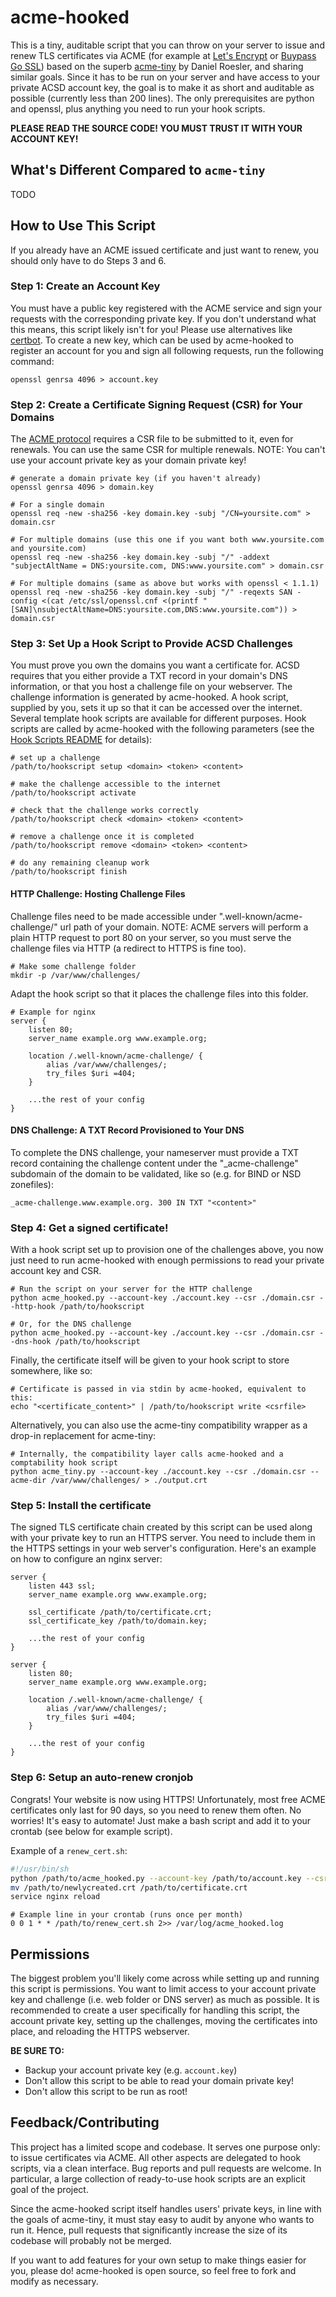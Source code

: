 # acme-hooked

This is a tiny, auditable script that you can throw on your server to issue and
renew TLS certificates via ACME (for example at [Let's
Encrypt](https://letsencrypt.org/) or [Buypass Go
SSL](https://www.buypass.com/ssl/products/acme)) based on the superb
[acme-tiny](https://github.com/diafygi/acme-tiny) by Daniel Roesler, and
sharing similar goals. Since it has to be run on your server and have access to
your private ACSD account key, the goal is to make it as short and auditable as
possible (currently less than 200 lines).  The only prerequisites are python
and openssl, plus anything you need to run your hook scripts.

**PLEASE READ THE SOURCE CODE! YOU MUST TRUST IT WITH YOUR ACCOUNT KEY!**

## What's Different Compared to `acme-tiny`

TODO

## How to Use This Script

If you already have an ACME issued certificate and just want to renew, you
should only have to do Steps 3 and 6.

### Step 1: Create an Account Key

You must have a public key registered with the ACME service and sign your
requests with the corresponding private key. If you don't understand what this
means, this script likely isn't for you! Please use alternatives like
[certbot](https://certbot.eff.org/). To create a new key, which can be used by
acme-hooked to register an account for you and sign all following requests, run
the following command:

```
openssl genrsa 4096 > account.key
```

### Step 2: Create a Certificate Signing Request (CSR) for Your Domains

The [ACME protocol](https://datatracker.ietf.org/doc/html/rfc8555) requires a
CSR file to be submitted to it, even for renewals. You can use the same CSR for
multiple renewals. NOTE: You can't use your account private key as your domain
private key!


```
# generate a domain private key (if you haven't already)
openssl genrsa 4096 > domain.key
```

```
# For a single domain
openssl req -new -sha256 -key domain.key -subj "/CN=yoursite.com" > domain.csr

# For multiple domains (use this one if you want both www.yoursite.com and yoursite.com)
openssl req -new -sha256 -key domain.key -subj "/" -addext "subjectAltName = DNS:yoursite.com, DNS:www.yoursite.com" > domain.csr

# For multiple domains (same as above but works with openssl < 1.1.1)
openssl req -new -sha256 -key domain.key -subj "/" -reqexts SAN -config <(cat /etc/ssl/openssl.cnf <(printf "[SAN]\nsubjectAltName=DNS:yoursite.com,DNS:www.yoursite.com")) > domain.csr
```

### Step 3: Set Up a Hook Script to Provide ACSD Challenges

You must prove you own the domains you want a certificate for. ACSD requires
that you either provide a TXT record in your domain's DNS information, or that
you host a challenge file on your webserver. The challenge information is
generated by acme-hooked. A hook script, supplied by you, sets it up so that it
can be accessed over the internet. Several template hook scripts are available
for different purposes. Hook scripts are called by acme-hooked with the
following parameters (see the [Hook Scripts README](hooks/README.md) for details):

```
# set up a challenge
/path/to/hookscript setup <domain> <token> <content>

# make the challenge accessible to the internet
/path/to/hookscript activate

# check that the challenge works correctly
/path/to/hookscript check <domain> <token> <content>

# remove a challenge once it is completed
/path/to/hookscript remove <domain> <token> <content>

# do any remaining cleanup work
/path/to/hookscript finish
```

#### HTTP Challenge: Hosting Challenge Files

Challenge files need to be made accessible under ".well-known/acme-challenge/"
url path of your domain. NOTE: ACME servers will perform a plain HTTP request
to port 80 on your server, so you must serve the challenge files via HTTP (a
redirect to HTTPS is fine too).

```
# Make some challenge folder
mkdir -p /var/www/challenges/
```

Adapt the hook script so that it places the challenge files into this folder.

```nginx
# Example for nginx
server {
    listen 80;
    server_name example.org www.example.org;

    location /.well-known/acme-challenge/ {
        alias /var/www/challenges/;
        try_files $uri =404;
    }

    ...the rest of your config
}
```

#### DNS Challenge: A TXT Record Provisioned to Your DNS

To complete the DNS challenge, your nameserver must provide a TXT record
containing the challenge content under the "\_acme-challenge" subdomain of the
domain to be validated, like so (e.g. for BIND or NSD zonefiles):

```
_acme-challenge.www.example.org. 300 IN TXT "<content>"
```

### Step 4: Get a signed certificate!

With a hook script set up to provision one of the challenges above, you now just
need to run acme-hooked with enough permissions to read your private account key
and CSR.

```
# Run the script on your server for the HTTP challenge
python acme_hooked.py --account-key ./account.key --csr ./domain.csr --http-hook /path/to/hookscript

# Or, for the DNS challenge
python acme_hooked.py --account-key ./account.key --csr ./domain.csr --dns-hook /path/to/hookscript
```

Finally, the certificate itself will be given to your hook script to store somewhere, like so:

```
# Certificate is passed in via stdin by acme-hooked, equivalent to this:
echo "<certificate_content>" | /path/to/hookscript write <csrfile>
```

Alternatively, you can also use the acme-tiny compatibility wrapper as a drop-in replacement for acme-tiny:

```
# Internally, the compatibility layer calls acme-hooked and a comptability hook script
python acme_tiny.py --account-key ./account.key --csr ./domain.csr --acme-dir /var/www/challenges/ > ./output.crt
```

### Step 5: Install the certificate

The signed TLS certificate chain created by this script can be used along with
your private key to run an HTTPS server. You need to include them in the HTTPS
settings in your web server's configuration. Here's an example on how to
configure an nginx server:

```nginx
server {
    listen 443 ssl;
    server_name example.org www.example.org;

    ssl_certificate /path/to/certificate.crt;
    ssl_certificate_key /path/to/domain.key;

    ...the rest of your config
}

server {
    listen 80;
    server_name example.org www.example.org;

    location /.well-known/acme-challenge/ {
        alias /var/www/challenges/;
        try_files $uri =404;
    }

    ...the rest of your config
}
```

### Step 6: Setup an auto-renew cronjob

Congrats! Your website is now using HTTPS! Unfortunately, most free ACME
certificates only last for 90 days, so you need to renew them often. No worries!
It's easy to automate! Just make a bash script and add it to your crontab (see
below for example script).

Example of a `renew_cert.sh`:
```sh
#!/usr/bin/sh
python /path/to/acme_hooked.py --account-key /path/to/account.key --csr /path/to/domain.csr --<http|dns>-hook /path/to/hookscript || exit
mv /path/to/newlycreated.crt /path/to/certificate.crt
service nginx reload
```

```
# Example line in your crontab (runs once per month)
0 0 1 * * /path/to/renew_cert.sh 2>> /var/log/acme_hooked.log
```

## Permissions

The biggest problem you'll likely come across while setting up and running this
script is permissions. You want to limit access to your account private key and
challenge (i.e. web folder or DNS server) as much as possible. It is recommended
to create a user specifically for handling this script, the account private key,
setting up the challenges, moving the certificates into place, and reloading the
HTTPS webserver.

**BE SURE TO:**
* Backup your account private key (e.g. `account.key`)
* Don't allow this script to be able to read your domain private key!
* Don't allow this script to be run as root!

## Feedback/Contributing

This project has a limited scope and codebase. It serves one purpose only: to
issue certificates via ACME. All other aspects are delegated to hook scripts,
via a clean interface. Bug reports and pull requests are welcome. In
particular, a large collection of ready-to-use hook scripts are an explicit
goal of the project.

Since the acme-hooked script itself handles users' private keys, in line with
the goals of acme-tiny, it must stay easy to audit by anyone who wants to run
it. Hence, pull requests that significantly increase the size of its codebase
will probably not be merged.

If you want to add features for your own setup to make things easier for you,
please do! acme-hooked is open source, so feel free to fork and modify as
necessary.
